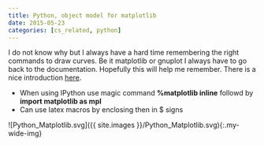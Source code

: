 ```yaml
---
title: Python, object model for matplotlib
date: 2015-05-23
categories: [cs_related, python]
---
```


I do not know why but I always have a hard time remembering the right commands to draw curves. 
Be it matplotlib or gnuplot I always have to go back to the documentation. Hopefully this will help me remember.
There is a nice introduction [here](https://lwn.net/Articles/631475/).

* When using IPython use magic command **%matplotlib inline** followd by **import matplotlib as mpl**
* Can use latex macros by enclosing then in $ signs

![Python_Matplotlib.svg]({{ site.images }}/Python_Matplotlib.svg){:.my-wide-img}
